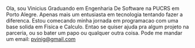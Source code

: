 Ola, sou Vinicius
Graduando em Engenharia De Software na PUCRS em Porto Alegre.
Apenas mais um entusiasta em tecnologia tentando fazer a diferenca.
Estou comecando minha jornada em programacao com uma base solida em Fisica e Calculo.
Entao se quiser ajuda pra algum projeto na parceria, ou so bater um papo ou qualquer outra coisa.
Pode me mandar um email: pvinig@gmail.com

